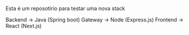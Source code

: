 Esta é um reposotirio para testar uma nova stack

Backend -> Java (Spring boot)
Gateway -> Node (Express.js)
Frontend -> React (Next.js)
